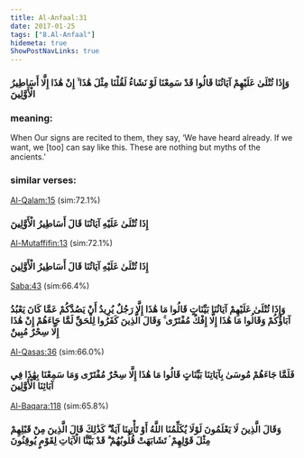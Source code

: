 ```yaml
---
title: Al-Anfaal:31
date: 2017-01-25
tags: ["8.Al-Anfaal"]
hidemeta: true 
ShowPostNavLinks: true 
---
```

### وَإِذَا تُتْلَىٰ عَلَيْهِمْ آيَاتُنَا قَالُوا قَدْ سَمِعْنَا لَوْ نَشَاءُ لَقُلْنَا مِثْلَ هَٰذَا ۙ إِنْ هَٰذَا إِلَّا أَسَاطِيرُ الْأَوَّلِينَ
### meaning: 
When Our signs are recited to them, they say, ‘We have heard already. If we want, we [too] can say like this. These are nothing but myths of the ancients.’
### similar verses: 

[Al-Qalam:15](/68/15) (sim:72.1%)

### إِذَا تُتْلَىٰ عَلَيْهِ آيَاتُنَا قَالَ أَسَاطِيرُ الْأَوَّلِينَ

[Al-Mutaffifin:13](/83/13) (sim:72.1%)

### إِذَا تُتْلَىٰ عَلَيْهِ آيَاتُنَا قَالَ أَسَاطِيرُ الْأَوَّلِينَ

[Saba:43](/34/43) (sim:66.4%)

### وَإِذَا تُتْلَىٰ عَلَيْهِمْ آيَاتُنَا بَيِّنَاتٍ قَالُوا مَا هَٰذَا إِلَّا رَجُلٌ يُرِيدُ أَنْ يَصُدَّكُمْ عَمَّا كَانَ يَعْبُدُ آبَاؤُكُمْ وَقَالُوا مَا هَٰذَا إِلَّا إِفْكٌ مُفْتَرًى ۚ وَقَالَ الَّذِينَ كَفَرُوا لِلْحَقِّ لَمَّا جَاءَهُمْ إِنْ هَٰذَا إِلَّا سِحْرٌ مُبِينٌ

[Al-Qasas:36](/28/36) (sim:66.0%)

### فَلَمَّا جَاءَهُمْ مُوسَىٰ بِآيَاتِنَا بَيِّنَاتٍ قَالُوا مَا هَٰذَا إِلَّا سِحْرٌ مُفْتَرًى وَمَا سَمِعْنَا بِهَٰذَا فِي آبَائِنَا الْأَوَّلِينَ

[Al-Baqara:118](/2/118) (sim:65.8%)

### وَقَالَ الَّذِينَ لَا يَعْلَمُونَ لَوْلَا يُكَلِّمُنَا اللَّهُ أَوْ تَأْتِينَا آيَةٌ ۗ كَذَٰلِكَ قَالَ الَّذِينَ مِنْ قَبْلِهِمْ مِثْلَ قَوْلِهِمْ ۘ تَشَابَهَتْ قُلُوبُهُمْ ۗ قَدْ بَيَّنَّا الْآيَاتِ لِقَوْمٍ يُوقِنُونَ
